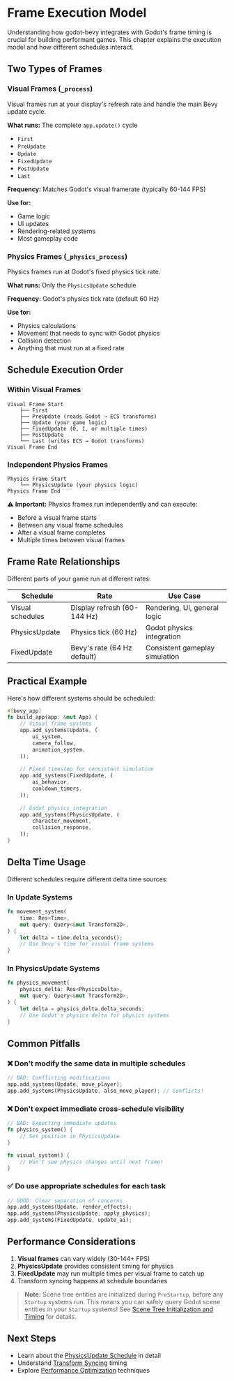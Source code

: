 # Frame Execution Model

Understanding how godot-bevy integrates with Godot's frame timing is crucial for building performant games. This chapter explains the execution model and how different schedules interact.

## Two Types of Frames

### Visual Frames (`_process`)

Visual frames run at your display's refresh rate and handle the main Bevy update cycle.

**What runs:** The complete `app.update()` cycle
- `First`
- `PreUpdate` 
- `Update`
- `FixedUpdate`
- `PostUpdate`
- `Last`

**Frequency:** Matches Godot's visual framerate (typically 60-144 FPS)

**Use for:**
- Game logic
- UI updates
- Rendering-related systems
- Most gameplay code

### Physics Frames (`_physics_process`)

Physics frames run at Godot's fixed physics tick rate.

**What runs:** Only the `PhysicsUpdate` schedule

**Frequency:** Godot's physics tick rate (default 60 Hz)

**Use for:**
- Physics calculations
- Movement that needs to sync with Godot physics
- Collision detection
- Anything that must run at a fixed rate

## Schedule Execution Order

### Within Visual Frames

```
Visual Frame Start
    ├── First
    ├── PreUpdate (reads Godot → ECS transforms)
    ├── Update (your game logic)
    ├── FixedUpdate (0, 1, or multiple times)
    ├── PostUpdate
    └── Last (writes ECS → Godot transforms)
Visual Frame End
```

### Independent Physics Frames

```
Physics Frame Start
    └── PhysicsUpdate (your physics logic)
Physics Frame End
```

⚠️ **Important:** Physics frames run independently and can execute:
- Before a visual frame starts
- Between any visual frame schedules
- After a visual frame completes
- Multiple times between visual frames

## Frame Rate Relationships

Different parts of your game run at different rates:

| Schedule | Rate | Use Case |
|----------|------|----------|
| Visual schedules | Display refresh (60-144 Hz) | Rendering, UI, general logic |
| PhysicsUpdate | Physics tick (60 Hz) | Godot physics integration |
| FixedUpdate | Bevy's rate (64 Hz default) | Consistent gameplay simulation |

## Practical Example

Here's how different systems should be scheduled:

```rust
#[bevy_app]
fn build_app(app: &mut App) {
    // Visual frame systems
    app.add_systems(Update, (
        ui_system,
        camera_follow,
        animation_system,
    ));
    
    // Fixed timestep for consistent simulation
    app.add_systems(FixedUpdate, (
        ai_behavior,
        cooldown_timers,
    ));
    
    // Godot physics integration
    app.add_systems(PhysicsUpdate, (
        character_movement,
        collision_response,
    ));
}
```

## Delta Time Usage

Different schedules require different delta time sources:

### In Update Systems

```rust
fn movement_system(
    time: Res<Time>,
    mut query: Query<&mut Transform2D>,
) {
    let delta = time.delta_seconds();
    // Use Bevy's time for visual frame systems
}
```

### In PhysicsUpdate Systems

```rust
fn physics_movement(
    physics_delta: Res<PhysicsDelta>,
    mut query: Query<&mut Transform2D>,
) {
    let delta = physics_delta.delta_seconds;
    // Use Godot's physics delta for physics systems
}
```

## Common Pitfalls

### ❌ Don't modify the same data in multiple schedules

```rust
// BAD: Conflicting modifications
app.add_systems(Update, move_player);
app.add_systems(PhysicsUpdate, also_move_player); // Conflicts!
```

### ❌ Don't expect immediate cross-schedule visibility

```rust
// BAD: Expecting immediate updates
fn physics_system() {
    // Set position in PhysicsUpdate
}

fn visual_system() {
    // Won't see physics changes until next frame!
}
```

### ✅ Do use appropriate schedules for each task

```rust
// GOOD: Clear separation of concerns
app.add_systems(Update, render_effects);
app.add_systems(PhysicsUpdate, apply_physics);
app.add_systems(FixedUpdate, update_ai);
```

## Performance Considerations

1. **Visual frames** can vary widely (30-144+ FPS)
2. **PhysicsUpdate** provides consistent timing for physics
3. **FixedUpdate** may run multiple times per visual frame to catch up
4. Transform syncing happens at schedule boundaries

> **Note:** Scene tree entities are initialized during `PreStartup`, before any `Startup` systems run. This means you can safely query Godot scene entities in your `Startup` systems! See [Scene Tree Initialization and Timing](../scene-tree/timing.md) for details.

## Next Steps

- Learn about the [PhysicsUpdate Schedule](./physics-update.md) in detail
- Understand [Transform Syncing](../transforms/sync-modes.md) timing
- Explore [Performance Optimization](../reference/performance.md) techniques